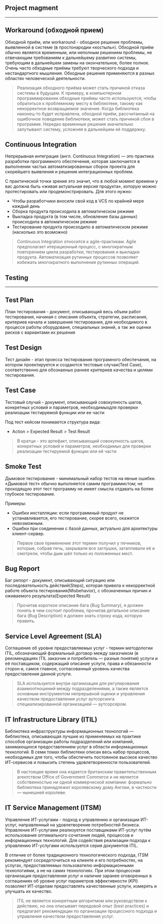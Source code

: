 Project magment
---------------
---------------

Workaround (обходной прием)
---------------------------

Обходной приём, или workaround - обходное решение проблемы, выявленной в системе (в простонародии «костыль»). Обходной приём обычно является временным, или неполным решением проблемы, не отвечающим требованиям к дальнейшему развитию системы, требующим в дальнейшем замены на окончательное, более полное. Очень часто обходные приёмы требуют творческого подхода и нестандартного мышления. Обходные решения применяются в разных областях человеческой деятельности.

> Реализация обходного приёма может стать причиной отказа системы в будущем. К примеру, в компьютерном программировании обходные приёмы часто используются, чтобы обратиться к проблемному месту в библиотеке, такому как некорректное возвращаемое значение. Когда библиотека наконец-то будет исправлена, обходной приём, рассчитанный на ошибочное поведение библиотеки, может стать причиной сбоя в программе. Нередко временные решения значительно запутывают систему, усложняя в дальнейшем её поддержку.


Continuous Integration
----------------------
Непрерывная интеграция (англ. Continuous Integration) — это практика разработки программного обеспечения, которая заключается в выполнении частых автоматизированных сборок проекта для скорейшего выявления и решения интеграционных проблем.

С практической точки зрения это значит, что в любой момент времени у вас должна быть «живая актуальная версия продукта», которую можно протестировать или продемонстрировать.
Для этого нужно:

* Чтобы разработчики вносили свой код в VCS по крайней мере каждый день
* Сборка продукта происходила в автоматическом режиме
* Выкладка продукта (в том числе, обновление базы данных) происходила в автоматическом режиме
* Тестирование продукта происходило в автоматическом режиме (насколько это возможно)

> Continuous Integration относится к agile-практикам. Agile предполагает итерационный процесс, с многократным повторением цикла разработки, тестирования и выкладки продукта. Автоматизация рутинных процессов позволяет избежать многократного выполнения рутинных операций.

Testing
-------
-------

Test Plan
---------
План тестирования - документ, описывающий весь объем работ тестирования, начиная с описания объекта, стратегии, расписания, критериев начала и завершения тестирования, для необходимого в процессе работы оборудованя, специальных знаний, а так же оценки рисков с вариантами их решения

Test Design
-----------
Тест дизайн - этап проесса тестирования програмного обеспечания, на котором проектируется и создаются тестовые случаи(Test Case), соответственно для обознаеных раннее критериев качества и целями тестирования.

Test Case
---------
Тестовый случай - документ, описывающий совокупность шагов, конкретных условий и параметров, необходимыхдля проверки реализации тестируемой функции или ее части

Под тест кейсом понимается структура вида:

* Action > Expected Result > Test Result

> В кратци - это артефакт, описывающий совокупность шагов, конкретных условий и параметров, необходимых для проверки реализации тестируемой функции или её части

Smoke Test
----------
Дымовое тестирование - минимальный набор тестов на явные ошибки. «Дымовой тест» обычно выполняется самим программистом; не проходящую этот тест программу не имеет смысла отдавать на более глубокое тестирование.

Примеры:

* Ошибки инсталляции: если программный продукт не устанавливается, его тестирование, скорее всего, окажется невозможным.
* Ошибки при соединении с базой данных, актуально для архитектуры клиент-сервер.

> Первое свое применение этот термин получил у печников, которые, собрав печь, закрывали все заглушки, затапливали её и смотрели, чтобы дым шёл только из положенных мест.

Bug Report
---------
Баг репорт - документ, описывающий ситуацию или последовательность действий(Steps), которая привела к некорректной работе объекта тестирования(Misbehavior), с обозначенных причин и оживаемого результата(Expected Result)

> Прочитав короткое описание бага (Bug Summary), я должен понять в чем состоит проблема, прочитав детальное описание бага (Bug Description) я должен знать строку кода, которую править.

Service Level Agreement (SLA)
-----------------------------
Соглашение об уровне предоставляемых услуг - термин методологии ITIL, обозначающий формальный договор между заказчиком (в рекомендациях ITIL заказчик и потребитель — разные понятия) услуги и её поставщиком, содержащий описание услуги, права и обязанности сторон и, самое главное, согласованный уровень качества предоставления данной услуги.

> SLA используется внутри организации для регулирования взаимоотношений между подразделениями, а также является основным инструментом непрерывной оценки и управления качеством предоставления услуг аутсорсинга специализированной организацией — аутсорсером.

IT Infrastructure Library (ITIL)
----
Библиотека инфраструктуры информационных технологий — библиотека, описывающая лучшие из применяемых на практике способов организации работы подразделений или компаний, занимающихся предоставлением услуг в области информационных технологий.
В семи томах библиотеки описан весь набор процессов, необходимых для того, чтобы обеспечить постоянное высокое качество ИТ-сервисов и повысить степень удовлетворенности пользователей.

> В настоящее время она издается британским правительственным агентством Office of Government Commerce и не является собственностью ни одной коммерческой компании: формально библиотека принадлежит королевскому дому Англии, в частности — нынешней королеве.

IT Service Management (ITSM)
----------------------------
Управление ИТ-услугами - подход к управлению и организации ИТ-услуг, направленный на удовлетворение потребностей бизнеса. Управление ИТ-услугами реализуется поставщиками ИТ-услуг путём использования оптимального сочетания людей, процессов и информационных технологий. Для содействия реализации подхода к управлению ИТ-услугами используется серия документов ITIL.

В отличие от более традиционного технологического подхода, ITSM рекомендует сосредоточиться на клиенте и его потребностях, на услугах, предоставляемых пользователю информационными технологиями, а не на самих технологиях. При этом процессная организация предоставления услуг и наличие заранее оговоренных в соглашениях об уровне услуг параметров эффективности (KPI) позволяет ИТ-отделам предоставлять качественные услуги, измерять и улучшать их качество.

> ITIL не является конкретным алгоритмом или руководством к действию, но она описывает передовой опыт (best practices) и предлагает рекомендации по организации процессного подхода и управления качеством предоставления услуг.


